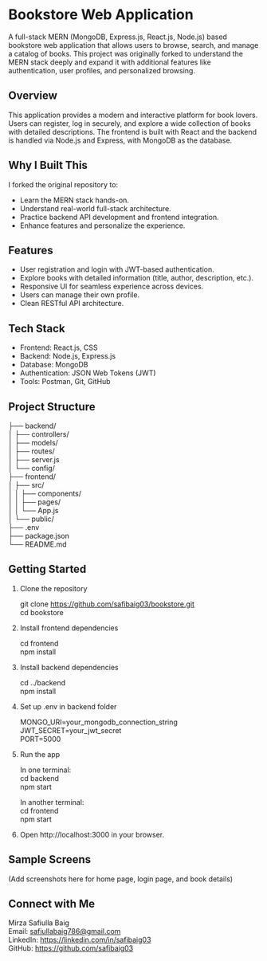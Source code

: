 # Bookstore Web Application

A full-stack MERN (MongoDB, Express.js, React.js, Node.js) based bookstore web application that allows users to browse, search, and manage a catalog of books. This project was originally forked to understand the MERN stack deeply and expand it with additional features like authentication, user profiles, and personalized browsing.

## Overview

This application provides a modern and interactive platform for book lovers. Users can register, log in securely, and explore a wide collection of books with detailed descriptions. The frontend is built with React and the backend is handled via Node.js and Express, with MongoDB as the database.

## Why I Built This

I forked the original repository to:
- Learn the MERN stack hands-on.
- Understand real-world full-stack architecture.
- Practice backend API development and frontend integration.
- Enhance features and personalize the experience.

## Features

- User registration and login with JWT-based authentication.
- Explore books with detailed information (title, author, description, etc.).
- Responsive UI for seamless experience across devices.
- Users can manage their own profile.
- Clean RESTful API architecture.

## Tech Stack

- Frontend: React.js, CSS
- Backend: Node.js, Express.js
- Database: MongoDB
- Authentication: JSON Web Tokens (JWT)
- Tools: Postman, Git, GitHub

## Project Structure

├── backend/  
│   ├── controllers/  
│   ├── models/  
│   ├── routes/  
│   ├── server.js  
│   └── config/  
├── frontend/  
│   ├── src/  
│   │   ├── components/  
│   │   ├── pages/  
│   │   └── App.js  
│   └── public/  
├── .env  
├── package.json  
└── README.md  

## Getting Started

1. Clone the repository

   git clone https://github.com/safibaig03/bookstore.git  
   cd bookstore

2. Install frontend dependencies

   cd frontend  
   npm install

3. Install backend dependencies

   cd ../backend  
   npm install

4. Set up .env in backend folder

   MONGO_URI=your_mongodb_connection_string  
   JWT_SECRET=your_jwt_secret  
   PORT=5000

5. Run the app

   In one terminal:  
   cd backend  
   npm start

   In another terminal:  
   cd frontend  
   npm start

6. Open http://localhost:3000 in your browser.

## Sample Screens

(Add screenshots here for home page, login page, and book details)


## Connect with Me

Mirza Safiulla Baig  
Email: safiullabaig786@gmail.com  
LinkedIn: https://linkedin.com/in/safibaig03  
GitHub: https://github.com/safibaig03
